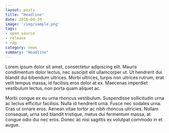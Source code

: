 ```yaml
---
layout: posts
title: "Headline"
date: 2016-04-20
image: '/img/sample.png'
tags:
- open source
- release
- rdp
category: news
summary: "Headline"
---
```

Lorem ipsum dolor sit amet, consectetur adipiscing elit. Mauris condimentum dolor lectus, nec suscipit elit ullamcorper ut. Ut hendrerit dui blandit dui bibendum ultrices. Morbi ultrices, turpis non ultrices rutrum, erat velit tempus massa, id facilisis eros dolor at ex. Maecenas imperdiet vestibulum lectus, non porta quam aliquet ac.

Morbi congue ex eu urna rhoncus vestibulum. Suspendisse sollicitudin urna ac lectus efficitur facilisis. Nulla id hendrerit urna. Fusce nec sodales urna. Cras ut ornare eros. Aenean vitae tortor ac nibh rhoncus ultricies. Nullam consequat, urna sed blandit tristique, metus dui fermentum massa, at congue odio dui nec eros. Donec ac nisi sagittis ex volutpat commodo in et augue.
